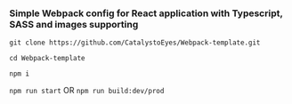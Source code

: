 ### Simple Webpack config for React application with Typescript, SASS and images supporting

```git clone https://github.com/CatalystoEyes/Webpack-template.git```

```cd Webpack-template```

```npm i```

```npm run start``` OR ```npm run build:dev/prod```
